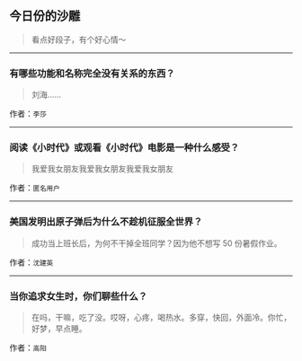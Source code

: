## 今日份的沙雕

> 看点好段子，有个好心情～


 
---

### 有哪些功能和名称完全没有关系的东西？

> 刘海……


作者：`李莎`

---

### 阅读《小时代》或观看《小时代》电影是一种什么感受？

> 我爱我女朋友我爱我女朋友我爱我女朋友


作者：`匿名用户`

---

### 美国发明出原子弹后为什么不趁机征服全世界？

> 成功当上班长后，为何不干掉全班同学？因为他不想写 50 份暑假作业。


作者：`沈建英`

---

### 当你追求女生时，你们聊些什么？

> 在吗，干嘛，吃了没。哎呀，心疼，喝热水。多穿，快回，外面冷。你忙，好梦，早点睡。


作者：`高阳`
